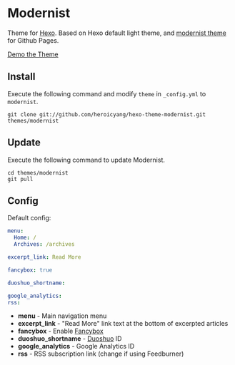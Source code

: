 # Modernist

Theme for [Hexo]. Based on Hexo default light theme, and [modernist theme] for Github Pages.  

[Demo the Theme]

## Install

Execute the following command and modify `theme` in `_config.yml` to `modernist`.

```
git clone git://github.com/heroicyang/hexo-theme-modernist.git themes/modernist
```

## Update

Execute the following command to update Modernist.

```
cd themes/modernist
git pull
```

## Config

Default config:

``` yaml
menu:
  Home: /
  Archives: /archives

excerpt_link: Read More

fancybox: true

duoshuo_shortname:

google_analytics:
rss:
```

- **menu** - Main navigation menu
- **excerpt_link** - "Read More" link text at the bottom of excerpted articles
- **fancybox** - Enable [Fancybox]
- **duoshuo_shortname** - [Duoshuo] ID
- **google_analytics** - Google Analytics ID
- **rss** - RSS subscription link (change if using Feedburner)

[Hexo]: http://zespia.tw/hexo/
[modernist theme]: https://github.com/orderedlist/modernist
[Demo the Theme]: http://heroicyang.com/
[Duoshuo]: http://duoshuo.com
[Fancybox]: http://fancyapps.com/fancybox/